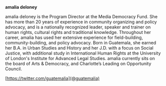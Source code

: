**amalia deloney**

amalia deloney is the Program Director at the Media Democracy Fund. She has more than 20 years of experience in community organizing and policy advocacy, and is a nationally recognized leader, speaker and trainer on human rights, cultural rights and traditional knowledge. Throughout her career, amalia has used her extensive experience for field-building, community-building, and policy advocacy. Born in Guatemala, she earned her B.A. in Urban Studies and History and her J.D. with a focus on Social Justice, with additional study in International Human Rights at the University of London's Institute for Advanced Legal Studies. amalia currently sits on the board of Arts & Democracy, and Charlotte’s Leading on Opportunity Council.

[https://twitter.com/guatemalia](@guatemalia)
